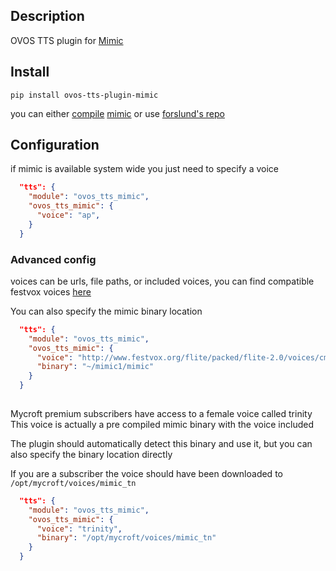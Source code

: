 ## Description

OVOS TTS plugin for [Mimic](https://github.com/MycroftAI/mimic1)

## Install

`pip install ovos-tts-plugin-mimic`

you can either [compile](https://github.com/MycroftAI/mycroft-core/blob/dev/scripts/install-mimic.sh) [mimic](https://github.com/MycroftAI/mimic1) or use [forslund's repo](https://forslund.github.io/mycroft-desktop-repo/)

## Configuration

if mimic is available system wide you just need to specify a voice

```json
  "tts": {
    "module": "ovos_tts_mimic",
    "ovos_tts_mimic": {
      "voice": "ap",
    }
  }
```


### Advanced config

voices can be urls, file paths, or included voices, you can find compatible festvox voices [here](http://www.festvox.org/flite/packed/flite-2.0/voices/)

You can also specify the mimic binary location

```json
  "tts": {
    "module": "ovos_tts_mimic",
    "ovos_tts_mimic": {
      "voice": "http://www.festvox.org/flite/packed/flite-2.0/voices/cmu_us_fem.flitevox",
      "binary": "~/mimic1/mimic"
    }
  }
        
```

Mycroft premium subscribers have access to a female voice called trinity
This voice is actually a pre compiled mimic binary with the voice included

The plugin should automatically detect this binary and use it, but you can 
also specify the binary location directly

If you are a subscriber the voice should have been downloaded to `/opt/mycroft/voices/mimic_tn`

```json
  "tts": {
    "module": "ovos_tts_mimic",
    "ovos_tts_mimic": {
      "voice": "trinity",
      "binary": "/opt/mycroft/voices/mimic_tn"
    }
  }
        
```